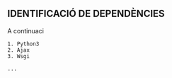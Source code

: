## IDENTIFICACIÓ DE DEPENDÈNCIES

A continuaci
    
    1. Python3     
    2. Ajax
    3. Wsgi
    
    ...
